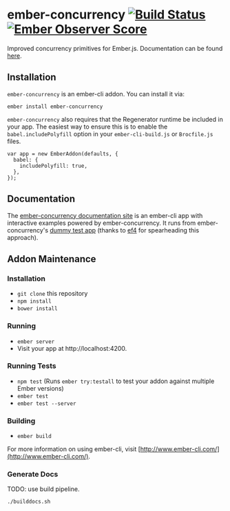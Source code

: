 # ember-concurrency [![Build Status](https://travis-ci.org/machty/ember-concurrency.svg?branch=master)](https://travis-ci.org/machty/ember-concurrency)[![Ember Observer Score](http://emberobserver.com/badges/ember-concurrency.svg)](http://emberobserver.com/addons/ember-concurrency)

Improved concurrency primitives for Ember.js. Documentation can be
found [here](http://ember-concurrency.com).

## Installation

`ember-concurrency` is an ember-cli addon. You can install it via:

    ember install ember-concurrency

`ember-concurrency` also requires that the Regenerator runtime be
included in your app. The easiest way to ensure this is to enable
the `babel.includePolyfill` option in your `ember-cli-build.js`
or `Brocfile.js` files.

    var app = new EmberAddon(defaults, {
      babel: {
        includePolyfill: true,
      },
    });

## Documentation

The [ember-concurrency documentation site](http://ember-concurrency.com) is an ember-cli app
with interactive examples powered by ember-concurrency. It runs from
ember-concurrency's [dummy test app](https://github.com/machty/ember-concurrency/tree/master/tests/dummy/app)
(thanks to [ef4](https://github.com/ef4) for spearheading this
approach).

## Addon Maintenance

### Installation

* `git clone` this repository
* `npm install`
* `bower install`

### Running

* `ember server`
* Visit your app at http://localhost:4200.

### Running Tests

* `npm test` (Runs `ember try:testall` to test your addon against multiple Ember versions)
* `ember test`
* `ember test --server`

### Building

* `ember build`

For more information on using ember-cli, visit [http://www.ember-cli.com/](http://www.ember-cli.com/).

### Generate Docs

TODO: use build pipeline.

    ./builddocs.sh

